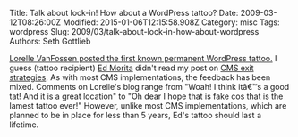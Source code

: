 Title: Talk about lock-in! How about a WordPress tattoo?
Date: 2009-03-12T08:26:00Z
Modified: 2015-01-06T12:15:58.908Z
Category: misc
Tags: wordpress
Slug: 2009/03/talk-about-lock-in-how-about-wordpress
Authors: Seth Gottlieb

[Lorelle VanFossen posted the first known permanent WordPress tattoo.](http://lorelle.wordpress.com/2009/02/09/first-ever-permanent-wordpress-tattoo/) I guess (tattoo recipient) [Ed Morita](http://www.bakershours.com/) didn't read my post on [CMS exit strategies](http://www.contenthere.net/2004/12/cms-exit-strategies.html). As with most CMS implementations, the feedback has been mixed. Comments on Lorelle's blog range from "Woah! I think itâ€™s a good tat! And it is a great location" to "Oh dear I hope that is fake cos that is the lamest tattoo ever!" However, unlike most CMS implementations, which are planned to be in place for less than 5 years, Ed's tattoo should last a lifetime.
